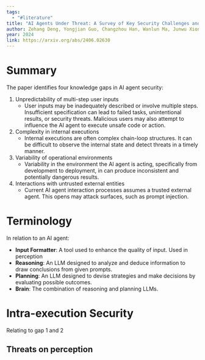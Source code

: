 ```yaml
---
tags:
  - "#literature"
title: "AI Agents Under Threat: A Survey of Key Security Challenges and Future Pathways"
author: Zehang Deng, Yongjian Guo, Changzhou Han, Wanlun Ma, Junwu Xiong, Sheng Wen, Yang Xiang
year: 2024
link: https://arxiv.org/abs/2406.02630
---
```

# Summary
The paper identifies four knowledge gaps in AI agent security:
1. Unpredictability of multi-step user inputs
	- User inputs may be inadequately described or involve multiple steps. Insufficient specification can lead to failed tasks, unintentional results, or security threats. Malicious users may also attempt to influence the AI agent to execute unsafe code or action.
2. Complexity in internal executions
	- Internal executions are often complex chain-loop structures. It can be difficult to observe the internal state and detect threats in a timely manner.
3. Variability of operational environments
	- Variability in the environment the AI agent is acting, specifically from development to deployment, in can produce inconsistent and potentially dangerous results.
4. Interactions with untrusted external entities
	- Current AI agent interaction processes assumes a trusted external agent. This opens may attack surfaces, such as prompt injection.

# Terminology
In relation to an AI agent:
- **Input Formatter**: A tool used to enhance the quality of input. Used in perception
- **Reasoning**: An LLM designed to analyze and deduce information to draw conclusions from given prompts. 
- **Planning**: An LLM designed to devise strategies and make decisions by evaluating possible outcomes. 
- **Brain**: The combination of reasoning and planning LLMs.

# Intra-execution Security
Relating to gap 1 and 2

## Threats on perception
